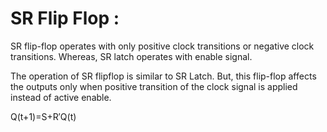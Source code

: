 # SR Flip Flop : 

SR flip-flop operates with only positive clock transitions or negative clock transitions. Whereas, SR latch operates with enable signal.

The operation of SR flipflop is similar to SR Latch. But, this flip-flop affects the outputs only when positive transition of the clock signal is applied instead of active enable.

Q(t+1)=S+R′Q(t)